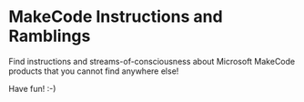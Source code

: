 # MakeCode Instructions and Ramblings

Find instructions and streams-of-consciousness about Microsoft MakeCode products that you cannot find anywhere else!

Have fun! :-)
